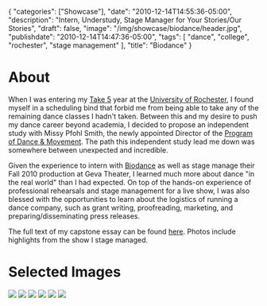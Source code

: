 {
   "categories": ["Showcase"],
   "date": "2010-12-14T14:55:36-05:00",
   "description": "Intern, Understudy, Stage Manager for Your Stories/Our Stories",
   "draft": false,
   "image": "/img/showcase/biodance/header.jpg",
   "publishdate": "2010-12-14T14:47:36-05:00",
   "tags": [
      "dance",
      "college",
      "rochester",
      "stage management"
   ],
   "title": "Biodance"
}

# About

When I was entering my <a href="http://www.rochester.edu/college/CCAS/students/opportunities/takefive/">Take 5</a> year at the <a href="http://rochester.edu">University of Rochester</a>, I found myself in a scheduling bind that forbid me from being able to take any of the remaining dance classes I hadn't taken. Between this and my desire to push my dance career beyond academia, I decided to propose an independent study with Missy Pfohl Smith, the newly appointed Director of the <a href="http://rochester.edu/college/dance">Program of Dance &amp; Movement</a>. The path this independent study lead me down was somewhere between unexpected and incredible.

Given the experience to intern with <a href="http://biodance.com">Biodance</a> as well as stage manage their Fall 2010 production at Geva Theater, I learned much more about dance "in the real world" than I had expected. On top of the hands-on experience of professional rehearsals and stage management for a live show, I was also blessed with the opportunities to learn about the logistics of running a dance company, such as grant writing, proofreading, marketing, and preparing/disseminating press releases.

The full text of my capstone essay can be found <a href="http://old.bradorego.com/sites/default/files/docs/dan381.pdf">here</a>. Photos include highlights from the show I stage managed.

# Selected Images

<img src="/img/showcase/biodance/1.jpg" />
<img src="/img/showcase/biodance/2.jpg" />
<img src="/img/showcase/biodance/3.jpg" />
<img src="/img/showcase/biodance/4.jpg" />
<img src="/img/showcase/biodance/5.jpg" />
<img src="/img/showcase/biodance/6.jpg" />
